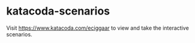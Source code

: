 # katacoda-scenarios

Visit https://www.katacoda.com/eciggaar to view and take the interactive scenarios.

